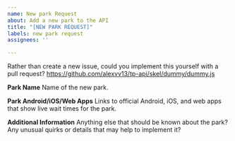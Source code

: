 ```yaml
---
name: New park Request
about: Add a new park to the API
title: "[NEW PARK REQUEST]"
labels: new park request
assignees: ''

---
```


Rather than create a new issue, could you implement this yourself with a pull request?
https://github.com/alexvv13/tp-api/skel/dummy/dummy.js

**Park Name**
Name of the new park.

**Park Android/iOS/Web Apps**
Links to official Android, iOS, and web apps that show live wait times for the park.

**Additional Information**
Anything else that should be known about the park? Any unusual quirks or details that may help to implement it?
